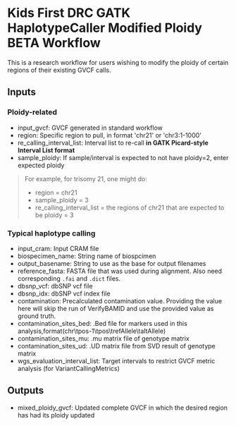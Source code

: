 # Kids First DRC GATK HaplotypeCaller Modified Ploidy BETA Workflow
This is a research workflow for users wishing to modify the ploidy of certain
regions of their existing GVCF calls.

## Inputs
### Ploidy-related
- input_gvcf: GVCF generated in standard workflow
- region: Specific region to pull, in format 'chr21' or 'chr3:1-1000'
- re_calling_interval_list: Interval list to re-call __in GATK Picard-style Interval List format__
- sample_ploidy: If sample/interval is expected to not have ploidy=2, enter expected ploidy
> For example, for trisomy 21, one might do:
>- region = chr21
>- sample_ploidy = 3
>- re_calling_interval_list = the regions of chr21 that are expected to be ploidy = 3
### Typical haplotype calling
- input_cram: Input CRAM file
- biospecimen_name: String name of biospcimen
- output_basename: String to use as the base for output filenames
- reference_fasta: FASTA file that was used during alignment. Also need
  corresponding `.fai` and `.dict` files.
- dbsnp_vcf: dbSNP vcf file
- dbsnp_idx: dbSNP vcf index file
- contamination: Precalculated contamination value. Providing the value here
  will skip the run of VerifyBAMID and use the provided value as ground truth.
- contamination_sites_bed: .Bed file for markers used in this
  analysis,format(chr\tpos-1\tpos\trefAllele\taltAllele)
- contamination_sites_mu: .mu matrix file of genotype matrix
- contamination_sites_ud: .UD matrix file from SVD result of genotype matrix
- wgs_evaluation_interval_list: Target intervals to restrict GVCF metric
  analysis (for VariantCallingMetrics)

## Outputs

- mixed_ploidy_gvcf: Updated complete GVCF in which the desired region has had its ploidy updated
